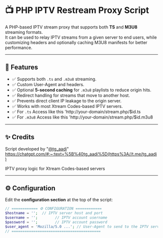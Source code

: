 # 📺 PHP IPTV Restream Proxy Script

A PHP-based IPTV stream proxy that supports both **TS** and **M3U8** streaming formats.  
It can be used to relay IPTV streams from a given server to end users, while customizing headers and optionally caching M3U8 manifests for better performance.

---

## 🚀 Features

- ✅ Supports both `.ts` and `.m3u8` streaming.
- ✅ Custom User-Agent and headers.
- ✅ Optional **5-second caching** for `.m3u8` playlists to reduce origin hits.
- ✅ Redirect handling for streams that move to another host.
- ✅ Prevents direct client IP leakage to the origin server.
- ✅ Works with most Xtream Codes-based IPTV servers.
- ✅ For `.ts` Access like this 'http://your-domain/stream.php/$id.ts
- ✅ For `.m3u8` Access like this 'http://your-domain/stream.php/$id.m3u8
 
---

## ✨ Credits

Script developed by "[@tg_aadi](https://t.me/tg_aadi)"
 https://chatgpt.com/#:~:text=%5B%40tg_aadi%5D(https%3A//t.me/tg_aadi)

IPTV proxy logic for Xtream Codes-based servers

---

## ⚙ Configuration

Edit the **configuration section** at the top of the script:

```php
// ============ ⚙ CONFIGURATION ============
$hostname = '';  // IPTV server host and port
$username = '';        // IPTV account username
$password = '';        // IPTV account password
$user_agent = 'Mozilla/5.0 ...'; // User-Agent to send to the IPTV server
// =========================================
